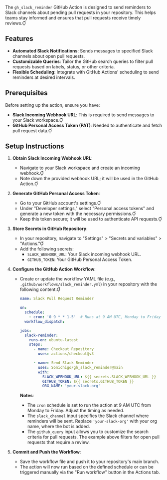 The `gh_slack_reminder` GitHub Action is designed to send reminders to Slack channels about pending pull requests in your repository. This helps teams stay informed and ensures that pull requests receive timely reviews.

## Features

- **Automated Slack Notifications**: Sends messages to specified Slack channels about open pull requests.
- **Customizable Queries**: Tailor the GitHub search queries to filter pull requests based on labels, status, or other criteria.
- **Flexible Scheduling**: Integrate with GitHub Actions' scheduling to send reminders at desired intervals.

## Prerequisites

Before setting up the action, ensure you have:

- **Slack Incoming Webhook URL**: This is required to send messages to your Slack workspace.
- **GitHub Personal Access Token (PAT)**: Needed to authenticate and fetch pull request data.

## Setup Instructions

1. **Obtain Slack Incoming Webhook URL**:
   - Navigate to your Slack workspace and create an incoming webhook.
   - Note down the provided webhook URL; it will be used in the GitHub Action.

2. **Generate GitHub Personal Access Token**:
   - Go to your GitHub account's settings.
   - Under "Developer settings," select "Personal access tokens" and generate a new token with the necessary permissions.
   - Keep this token secure; it will be used to authenticate API requests.

3. **Store Secrets in GitHub Repository**:
   - In your repository, navigate to "Settings" > "Secrets and variables" > "Actions."
   - Add the following secrets:
     - `SLACK_WEBHOOK_URL`: Your Slack incoming webhook URL.
     - `GITHUB_TOKEN`: Your GitHub Personal Access Token.

4. **Configure the GitHub Action Workflow**:
   - Create or update the workflow YAML file (e.g., `.github/workflows/slack_reminder.yml`) in your repository with the following content:

     ```yaml
     name: Slack Pull Request Reminder

     on:
       schedule:
         - cron: '0 9 * * 1-5'  # Runs at 9 AM UTC, Monday to Friday
       workflow_dispatch:

     jobs:
       slack-reminder:
         runs-on: ubuntu-latest
         steps:
           - name: Checkout Repository
             uses: actions/checkout@v3

           - name: Send Slack Reminder
             uses: Sonichigo/gh_slack_reminder@main
             with:
               SLACK_WEBHOOK_URL: ${{ secrets.SLACK_WEBHOOK_URL }}
               GITHUB_TOKEN: ${{ secrets.GITHUB_TOKEN }}
               ORG_NAME: 'your-slack-org'
     ```

     **Notes**:
     - The `cron` schedule is set to run the action at 9 AM UTC from Monday to Friday. Adjust the timing as needed.
     - The `slack_channel` input specifies the Slack channel where reminders will be sent. Replace `'your-slack-org'` with your org name, where the bot is added.
     - The `github_query` input allows you to customize the search criteria for pull requests. The example above filters for open pull requests that require a review.

5. **Commit and Push the Workflow**:
   - Save the workflow file and push it to your repository's main branch.
   - The action will now run based on the defined schedule or can be triggered manually via the "Run workflow" button in the Actions tab.
